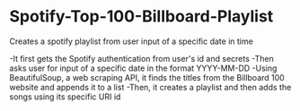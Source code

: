 # Spotify-Top-100-Billboard-Playlist
Creates a spotify playlist from user input of a specific date in time

-It first gets the Spotify authentication from user's id and secrets
-Then asks user for input of a specific date in the format YYYY-MM-DD
-Using BeautifulSoup, a web scraping API, it finds the titles from the Billboard 100 website and appends it to a list
-Then, it creates a playlist and then adds the songs using its specific URI id
